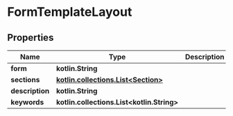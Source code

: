 
# FormTemplateLayout

## Properties
Name | Type | Description | Notes
------------ | ------------- | ------------- | -------------
**form** | **kotlin.String** |  | 
**sections** | [**kotlin.collections.List&lt;Section&gt;**](Section.md) |  | 
**description** | **kotlin.String** |  |  [optional]
**keywords** | **kotlin.collections.List&lt;kotlin.String&gt;** |  |  [optional]



